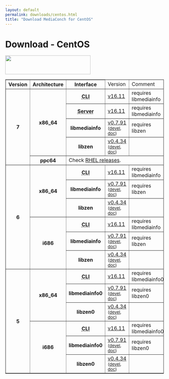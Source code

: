 ```yaml
---
layout: default
permalink: downloads/centos.html
title: "Download MediaConch for CentOS"
---
```


# Download - CentOS

<img src="/MediaConch/images/CentOS.png" width="271" height="60"><br />

<table border="1">
<thead>
<tr class="table-header">
    <th>Version</th>
    <th>Architecture</th>
    <th>Interface</th>
    <td>Version</td>
    <td>Comment</td>
</tr>
</thead>
<tbody>

<tr>
    <th rowspan="5" id="7">7</th>
    <th rowspan="4" id="7.x86_64">x86_64</th>
    <th><abbr title="Command Line Interface">CLI</abbr></th>
    <td><a href="//mediaarea.net/download/binary/mediaconch/16.11/mediaconch-16.11.x86_64.CentOS_7.rpm">v16.11</a></td>
    <td>requires libmediainfo</td>
</tr>
<tr>
    <th><abbr title="Server">Server</abbr></th>
    <td><a href="//mediaarea.net/download/binary/mediaconch-server/16.11/mediaconch-server-16.11.x86_64.CentOS_7.rpm">v16.11</a></td>
    <td>requires libmediainfo</td>
</tr>
<tr>
    <th>libmediainfo</th>
    <td><a href="//mediaarea.net/download/binary/libmediainfo0/0.7.91/libmediainfo-0.7.91.x86_64.CentOS_7.rpm">v0.7.91</a> <small>(<a href="//mediaarea.net/download/binary/libmediainfo0/0.7.91/libmediainfo-devel-0.7.91.x86_64.CentOS_7.rpm">devel</a>, <a href="//mediaarea.net/download/binary/libmediainfo0/0.7.91/libmediainfo-doc-0.7.91.x86_64.CentOS_7.rpm">doc</a>)</small></td>
    <td>requires libzen</td>
</tr>
<tr>
    <th>libzen</th>
    <td><a href="//mediaarea.net/download/binary/libzen0/0.4.34/libzen-0.4.34.x86_64.CentOS_7.rpm">v0.4.34</a> <small>(<a href="//mediaarea.net/download/binary/libzen0/0.4.34/libzen-devel-0.4.34.x86_64.CentOS_7.rpm">devel</a>, <a href="//mediaarea.net/download/binary/libzen0/0.4.34/libzen-doc-0.4.34.x86_64.CentOS_7.rpm">doc</a>)</small></td>
    <td>&nbsp;</td>
</tr>

<tr>
    <th id="7.ppc64">ppc64</th>
    <td colspan="3">Check <a href="rhel.html#7.ppc64">RHEL releases</a>.</td>
</tr>

<tr>
    <th rowspan="6" id="6">6</th>
    <th rowspan="3" id="6.x86_64">x86_64</th>
    <th><abbr title="Command Line Interface">CLI</abbr></th>
    <td><a href="//mediaarea.net/download/binary/mediaconch/16.11/mediaconch-16.11.x86_64.CentOS_6.rpm">v16.11</a></td>
    <td>requires libmediainfo</td>
</tr>
<tr>
    <th>libmediainfo</th>
    <td><a href="//mediaarea.net/download/binary/libmediainfo0/0.7.91/libmediainfo-0.7.91.x86_64.CentOS_6.rpm">v0.7.91</a> <small>(<a href="//mediaarea.net/download/binary/libmediainfo0/0.7.91/libmediainfo-devel-0.7.91.x86_64.CentOS_6.rpm">devel</a>, <a href="//mediaarea.net/download/binary/libmediainfo0/0.7.91/libmediainfo-doc-0.7.91.x86_64.CentOS_6.rpm">doc</a>)</small></td>
    <td>requires libzen</td>
</tr>
<tr>
    <th>libzen</th>
    <td><a href="//mediaarea.net/download/binary/libzen0/0.4.34/libzen-0.4.34.x86_64.CentOS_6.rpm">v0.4.34</a> <small>(<a href="//mediaarea.net/download/binary/libzen0/0.4.34/libzen-devel-0.4.34.x86_64.CentOS_6.rpm">devel</a>, <a href="//mediaarea.net/download/binary/libzen0/0.4.34/libzen-doc-0.4.34.x86_64.CentOS_6.rpm">doc</a>)</small></td>
    <td>&nbsp;</td>
</tr>
<tr>
    <th rowspan="3" id="6.i686">i686</th>
    <th><abbr title="Command Line Interface">CLI</abbr></th>
    <td><a href="//mediaarea.net/download/binary/mediaconch/16.11/mediaconch-16.11.i686.CentOS_6.rpm">v16.11</a></td>
    <td>requires libmediainfo</td>
</tr>
<tr>
    <th>libmediainfo</th>
    <td><a href="//mediaarea.net/download/binary/libmediainfo0/0.7.91/libmediainfo-0.7.91.i686.CentOS_6.rpm">v0.7.91</a> <small>(<a href="//mediaarea.net/download/binary/libmediainfo0/0.7.91/libmediainfo-devel-0.7.91.i686.CentOS_6.rpm">devel</a>, <a href="//mediaarea.net/download/binary/libmediainfo0/0.7.91/libmediainfo-doc-0.7.91.i686.CentOS_6.rpm">doc</a>)</small></td>
    <td>requires libzen</td>
</tr>
<tr>
    <th>libzen</th>
    <td><a href="//mediaarea.net/download/binary/libzen0/0.4.34/libzen-0.4.34.i686.CentOS_6.rpm">v0.4.34</a> <small>(<a href="//mediaarea.net/download/binary/libzen0/0.4.34/libzen-devel-0.4.34.i686.CentOS_6.rpm">devel</a>, <a href="//mediaarea.net/download/binary/libzen0/0.4.34/libzen-doc-0.4.34.i686.CentOS_6.rpm">doc</a>)</small></td>
    <td>&nbsp;</td>
</tr>
<tr>
    <th rowspan="6" id="5">5</th>
    <th rowspan="3" id="5.x86_64">x86_64</th>
    <th><abbr title="Command Line Interface">CLI</abbr></th>
    <td><a href="//mediaarea.net/download/binary/mediaconch/16.11/mediaconch-16.11.x86_64.CentOS_5.rpm">v16.11</a></td>
    <td>requires libmediainfo0</td>
</tr>
<tr>
    <th>libmediainfo0</th>
    <td><a href="//mediaarea.net/download/binary/libmediainfo0/0.7.91/libmediainfo0-0.7.91.x86_64.CentOS_5.rpm">v0.7.91</a> <small>(<a href="//mediaarea.net/download/binary/libmediainfo0/0.7.91/libmediainfo-devel-0.7.91.x86_64.CentOS_5.rpm">devel</a>, <a href="//mediaarea.net/download/binary/libmediainfo0/0.7.91/libmediainfo-doc-0.7.91.x86_64.CentOS_5.rpm">doc</a>)</small></td>
    <td>requires libzen0</td>
</tr>
<tr>
    <th>libzen0</th>
    <td><a href="//mediaarea.net/download/binary/libzen0/0.4.34/libzen0-0.4.34.x86_64.CentOS_5.rpm">v0.4.34</a> <small>(<a href="//mediaarea.net/download/binary/libzen0/0.4.34/libzen-devel-0.4.34.x86_64.CentOS_5.rpm">devel</a>, <a href="//mediaarea.net/download/binary/libzen0/0.4.34/libzen-doc-0.4.34.x86_64.CentOS_5.rpm">doc</a>)</small></td>
    <td>&nbsp;</td>
</tr>
<tr>
    <th rowspan="3" id="5.i686">i686</th>
    <th><abbr title="Command Line Interface">CLI</abbr></th>
    <td><a href="//mediaarea.net/download/binary/mediaconch/16.11/mediaconch-16.11.i686.CentOS_5.rpm">v16.11</a></td>
    <td>requires libmediainfo0</td>
</tr>
<tr>
    <th>libmediainfo0</th>
    <td><a href="//mediaarea.net/download/binary/libmediainfo0/0.7.91/libmediainfo0-0.7.91.i686.CentOS_5.rpm">v0.7.91</a> <small>(<a href="//mediaarea.net/download/binary/libmediainfo0/0.7.91/libmediainfo-devel-0.7.91.i686.CentOS_5.rpm">devel</a>, <a href="//mediaarea.net/download/binary/libmediainfo0/0.7.91/libmediainfo-doc-0.7.91.i686.CentOS_5.rpm">doc</a>)</small></td>
    <td>requires libzen0</td>
</tr>
<tr>
    <th>libzen0</th>
    <td><a href="//mediaarea.net/download/binary/libzen0/0.4.34/libzen0-0.4.34.i686.CentOS_5.rpm">v0.4.34</a> <small>(<a href="//mediaarea.net/download/binary/libzen0/0.4.34/libzen-devel-0.4.34.i686.CentOS_5.rpm">devel</a>, <a href="//mediaarea.net/download/binary/libzen0/0.4.34/libzen-doc-0.4.34.i686.CentOS_5.rpm">doc</a>)</small></td>
    <td>&nbsp;</td>
</tr>
</tbody>
</table>
